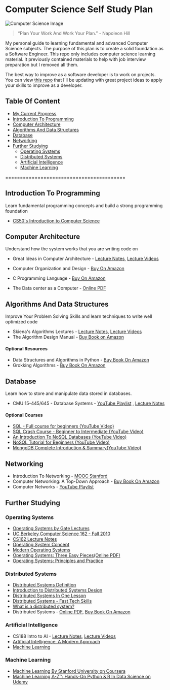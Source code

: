 # Computer Science Self Study Plan

![Computer Science Image](https://cdn0.tnwcdn.com/wp-content/blogs.dir/1/files/2017/09/bUcvrRc-1-796x398.jpg)

> “Plan Your Work And Work Your Plan.” - Napoleon Hill

My personal guide to learning fundamental and advanced Computer Science subjects. The purpose of this plan is to create a solid foundation as a Software Engineer. This repo only includes computer science learning material. It previously contained materials to help with job interview preparation but I removed all them.

The best way to improve as a software developer is to work on projects. You can view [this repo](https://github.com/leniquenoralez/awsome-software-development-projects) that I'll be updating with great project ideas to apply your skills to improve as a developer.

## Table Of Content

- [My Current Progress](#my-current-progress)
- [Introduction To Programming](#introduction-to-programming)
- [Computer Architecture](#computer-architecture)
- [Algorithms And Data Structures](#algorithms-and-data-structures)
- [Database](#database)
- [Networking](#networking)
- [Further Studying](#further-studying)
  - [Operating Systems](#operating-systems)
  - [Distributed Systems](#distributed-systems)
  - [Artificial Intelligence](#artificial-intelligence)
  - [Machine Learning](#machine-learning)

=========================================

## Introduction To Programming

Learn fundamental programming concepts and build a strong programming foundation

- [CS50's Introduction to Computer Science](https://www.edx.org/course/cs50s-introduction-to-computer-science)

## Computer Architecture

Understand how the system works that you are writing code on

- Great Ideas in Computer Architecture - [Lecture Notes](http://inst.eecs.berkeley.edu/~cs61c/sp15/), [Lecture Videos](https://archive.org/details/ucberkeley-webcast-PL-XXv-cvA_iCl2-D-FS5mk0jFF6cYSJs_)

- Computer Organization and Design - [Buy On Amazon](https://www.amazon.com/Computer-Organization-Design-Fifth-Architecture/dp/0124077269?pldnSite=1)
- C Programming Language - [Buy On Amazon](https://www.amazon.com/Programming-Language-2nd-Brian-Kernighan/dp/0131103628/ref=sr_1_1?s=books&ie=UTF8&qid=1518908013&sr=1-1&keywords=c+programming+language)
- The Data center as a Computer - [Online PDF](http://inst.eecs.berkeley.edu/~cs61c/resources/WSCBarrosoHolzle.pdf)

## Algorithms And Data Structures

Improve Your Problem Solving Skills and learn techniques to write well optimized code

- Skiena's Algorithms Lectures - [Lecture Notes](https://bit.ly/2Miw0zL), [Lecture Videos](https://bit.ly/2MKtf74)
- The Algorithm Design Manual - [Buy Book on Amazon](https://amzn.to/2MkzLRP)

#### Optional Resources

- Data Structures and Algorithms in Python - [Buy Book On Amazon](https://amzn.to/2LS9ga5)
- Grokking Algorithms - [Buy Book On Amazon](https://amzn.to/2Ku6AKe)

## Database

Learn how to store and manipulate data stored in databases.

- CMU 15-445/645 - Database Systems - [YouTube Playlist](https://www.youtube.com/playlist?list=PLSE8ODhjZXja3hgmuwhf89qboV1kOxMx7) , [Lecture Notes](https://15445.courses.cs.cmu.edu/fall2018/)

#### Optional Courses

- [SQL - Full course for beginners (YouTube Video)](https://www.youtube.com/watch?v=HXV3zeQKqGY)
- [SQL Crash Course - Beginner to Intermediate (YouTube Video)](https://www.youtube.com/watch?v=nWeW3sCmD2k)
- [An Introduction To NoSQL Databases (YouTube Video)](https://www.youtube.com/watch?v=uD3p_rZPBUQ)
- [NoSQL Tutorial for Beginners (YouTube Video)](https://www.youtube.com/watch?v=2yQ9TGFpDuM)
- [MongoDB Complete Introduction & Summary(YouTube Video)](https://www.youtube.com/watch?v=VELru-FCWDM)

## Networking

- Introduction To Networking - [MOOC Stanford](https://stanford.io/1GXRYzS)
- Computer Networking: A Top-Down Approach - [Buy Book On Amazon](https://amzn.to/2vju3Jz)
- Computer Networks - [YouTube Playlist](https://m.youtube.com/playlist?list=PLEbnTDJUr_IegfoqO4iPnPYQui46QqT0j)

## Further Studying

### Operating Systems

- [Operating Systems by Gate Lectures ](http://bit.ly/2BDbPGQ)
- [UC Berkeley Computer Science 162 - Fall 2010](http://bit.ly/2BAAjAF)
- [CS162 Lecture Notes](http://bit.ly/2HtvtWn)
- [Operating System Concept](http://amzn.to/2EOJFuB)
- [Modern Operating Systems](http://amzn.to/2CvAERS)
- [Operating Systems: Three Easy Pieces(Online PDF)](http://pages.cs.wisc.edu/~remzi/OSTEP/)
- [Operating Systems: Principles and Practice](http://amzn.to/2ommQEq)

### Distributed Systems

- [Distributed Systems Definition](https://m.youtube.com/watch?v=nH9uwoyczFc)
- [Introduction to Distributed Systems Design](http://bit.ly/13KaEko)
- [Distributed Systems In One Lesson](http://bit.ly/2sJA3MU)
- [Distributed Systems - Fast Tech Skills](http://bit.ly/2EDAwBw)
- [What is a distributed system?](http://bit.ly/2EDP5ZX)
- Distributed Systems - [Online PDF](http://bit.ly/2wQshO0), [Buy Book On Amazon](http://amzn.to/2sAcoOE)

### Artificial Intelligence

- CS188 Intro to AI - [Lecture Notes](https://bit.ly/2KtbA1K), [Lecture Videos](https://bit.ly/25TQnXW)
- [Artificial Intelligence: A Modern Approach](https://amzn.to/2vBfQXO)
- [Machine Learning](https://www.coursera.org/learn/machine-learning)

### Machine Learning

- [Machine Learning By Stanford University on Coursera](https://www.coursera.org/learn/machine-learning)
- [Machine Learning A-Z™: Hands-On Python & R In Data Science on Udemy](https://www.udemy.com/machinelearning/)
